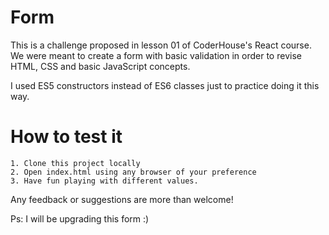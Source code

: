 # Form
This is a challenge proposed in lesson 01 of CoderHouse's React
course. We were meant to create a form with basic validation in order to revise HTML, CSS and basic JavaScript concepts. 

I used ES5 constructors instead of ES6 classes just to practice doing it this way. 

# How to test it
    1. Clone this project locally 
    2. Open index.html using any browser of your preference 
    3. Have fun playing with different values.

Any feedback or suggestions are more than welcome! 

Ps: I will be upgrading this form :) 
